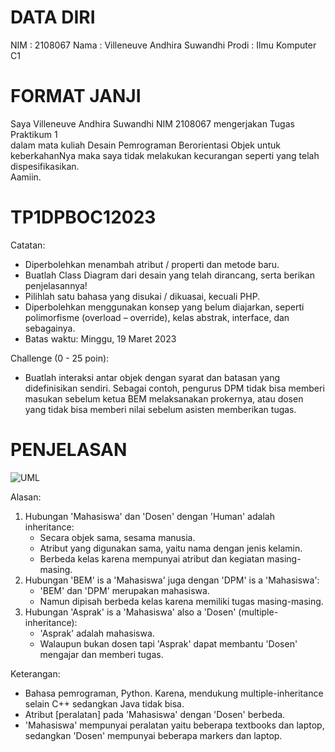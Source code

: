 # DATA DIRI
NIM : 2108067
Nama : Villeneuve Andhira Suwandhi
Prodi : Ilmu Komputer C1

# FORMAT JANJI
Saya Villeneuve Andhira Suwandhi NIM 2108067 mengerjakan Tugas Praktikum 1<br/>
dalam mata kuliah Desain Pemrograman Berorientasi Objek untuk keberkahanNya maka saya tidak melakukan kecurangan seperti yang telah dispesifikasikan.<br/>
Aamiin.<br/>

# TP1DPBOC12023
Catatan:
-	Diperbolehkan menambah atribut / properti dan metode baru.
-	Buatlah Class Diagram dari desain yang telah dirancang, serta berikan penjelasannya!
-	Pilihlah satu bahasa yang disukai / dikuasai, kecuali PHP.
-	Diperbolehkan menggunakan konsep yang belum diajarkan, seperti polimorfisme (overload – override),
	kelas abstrak, interface, dan sebagainya.
-	Batas waktu: Minggu, 19 Maret 2023

Challenge (0 - 25 poin):
-	Buatlah interaksi antar objek dengan syarat dan batasan yang didefinisikan sendiri.
	Sebagai contoh, pengurus DPM tidak bisa memberi masukan sebelum ketua BEM melaksanakan prokernya,
	atau dosen yang tidak bisa memberi nilai sebelum asisten memberikan tugas.

# PENJELASAN
![UML](https://user-images.githubusercontent.com/101118033/226180927-1c0cb57a-7fef-40cd-80ac-950266e1f524.png)

Alasan:
1.	Hubungan 'Mahasiswa' dan 'Dosen' dengan 'Human' adalah inheritance:
	-	Secara objek sama, sesama manusia.
	-	Atribut yang digunakan sama, yaitu nama dengan jenis kelamin.
	-	Berbeda kelas karena mempunyai atribut dan kegiatan masing-masing.
2.	Hubungan 'BEM' is a 'Mahasiswa' juga dengan 'DPM' is a 'Mahasiswa':
	-	'BEM' dan 'DPM' merupakan mahasiswa.
	-	Namun dipisah berbeda kelas karena memiliki tugas masing-masing.
3.	Hubungan 'Asprak' is a 'Mahasiswa' also a 'Dosen' (multiple-inheritance):
	-	'Asprak' adalah mahasiswa.
	-	Walaupun bukan dosen tapi 'Asprak' dapat membantu 'Dosen' mengajar dan memberi tugas.

Keterangan:
-	Bahasa pemrograman, Python. Karena, mendukung multiple-inheritance selain C++ sedangkan Java tidak bisa.
-	Atribut [peralatan] pada 'Mahasiswa' dengan 'Dosen' berbeda.
-	'Mahasiswa' mempunyai peralatan yaitu beberapa textbooks dan laptop,
	sedangkan 'Dosen' mempunyai beberapa markers dan laptop.
